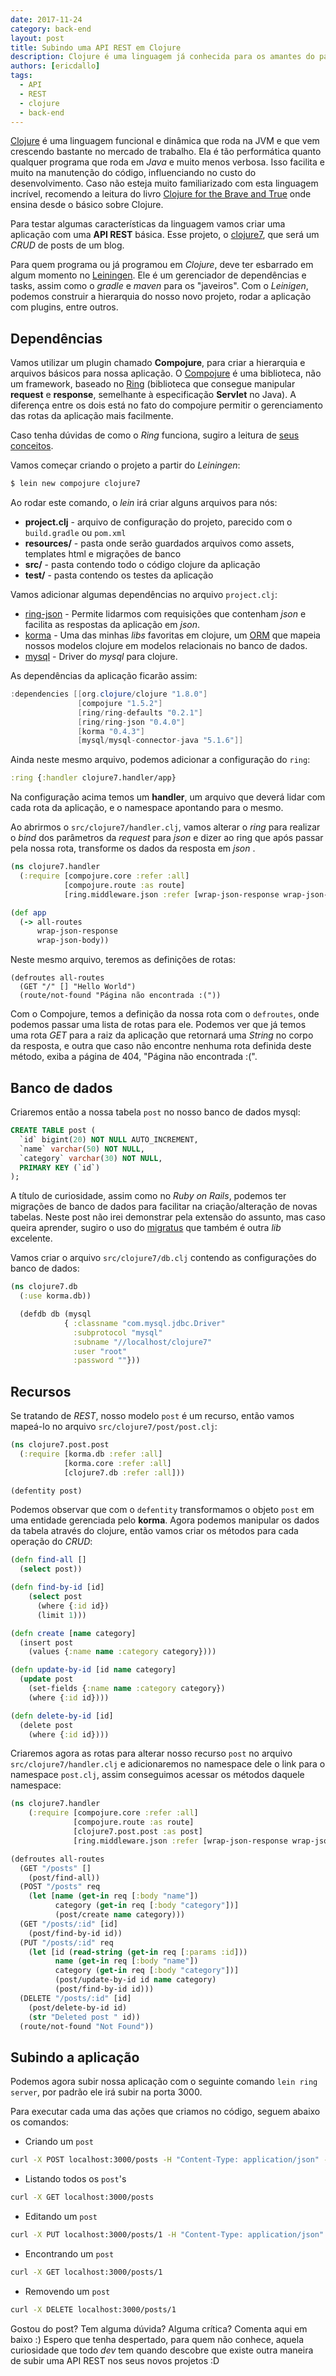 ```yaml
---
date: 2017-11-24
category: back-end
layout: post
title: Subindo uma API REST em Clojure
description: Clojure é uma linguagem já conhecida para os amantes do paradigma funcional, neste post, demonstro alguns detalhes de uma biblioteca que faz uma ponte entre esta linguagem e o mundo WEB. Venha aprender como subir uma API REST em 10 minutos!
authors: [ericdallo]
tags:
  - API
  - REST
  - clojure
  - back-end
---
```


[Clojure](https://clojure.org/) é uma linguagem funcional e dinâmica que roda na JVM e que vem crescendo bastante no mercado de trabalho. Ela é tão performática quanto qualquer programa que roda em _Java_ e muito menos verbosa. Isso facilita e muito na manutenção do código, influenciando no custo do desenvolvimento.
Caso não esteja muito familiarizado com esta linguagem incrível, recomendo a leitura do livro [Clojure for the Brave and True](http://www.braveclojure.com/clojure-for-the-brave-and-true/) onde ensina desde o básico sobre Clojure.

Para testar algumas características da linguagem vamos criar uma aplicação com uma __API REST__ básica. Esse projeto, o [clojure7](https://github.com/ericdallo/clojure7), que será um _CRUD_ de posts de um blog.

Para quem programa ou já programou em _Clojure_, deve ter esbarrado em algum momento no [Leiningen](https://leiningen.org). Ele é um gerenciador de dependências e tasks, assim como o *gradle* e *maven* para os "javeiros".
Com o *Leinigen*, podemos construir a hierarquia do nosso novo projeto, rodar a aplicação com plugins, entre outros.

## Dependências

Vamos utilizar um plugin chamado **Compojure**, para criar a hierarquia e arquivos básicos para nossa aplicação.
O [Compojure](https://github.com/weavejester/compojure) é uma biblioteca, não um framework, baseado no [Ring](https://github.com/ring-clojure/ring) (biblioteca que consegue manipular **request** e **response**, semelhante à especificação **Servlet** no Java). A diferença entre os dois está no fato do compojure permitir o gerenciamento das rotas da aplicação mais facilmente.

Caso tenha dúvidas de como o _Ring_ funciona, sugiro a leitura de [seus conceitos](https://github.com/ring-clojure/ring/wiki/Concepts).

Vamos começar criando o projeto a partir do *Leiningen*:

```bash
$ lein new compojure clojure7
```

Ao rodar este comando, o *lein* irá criar alguns arquivos para nós:

* __project.clj__ - arquivo de configuração do projeto, parecido com o `build.gradle` ou `pom.xml`
* __resources/__  - pasta onde serão guardados arquivos como assets, templates html e migrações de banco
* __src/__        - pasta contendo todo o código clojure da aplicação
* __test/__       - pasta contendo os testes da aplicação


Vamos adicionar algumas dependências no arquivo `project.clj`:

* [ring-json](https://github.com/ring-clojure/ring-json) - Permite lidarmos com requisições que contenham _json_ e facilita as respostas da aplicação em _json_.
* [korma](http://sqlkorma.com/) - Uma das minhas _libs_ favoritas em clojure, um [ORM](http://www.devmedia.com.br/orm-object-relational-mapper/19056) que mapeia nossos modelos clojure em modelos relacionais no banco de dados.
* [mysql](https://github.com/clojure/java.jdbc) - Driver do *mysql* para clojure.

As dependências da aplicação ficarão assim:

```java
:dependencies [[org.clojure/clojure "1.8.0"]
               [compojure "1.5.2"]
               [ring/ring-defaults "0.2.1"]
               [ring/ring-json "0.4.0"]
               [korma "0.4.3"]
               [mysql/mysql-connector-java "5.1.6"]]

```

Ainda neste mesmo arquivo, podemos adicionar a configuração do `ring`:

```clojure
:ring {:handler clojure7.handler/app}
```

Na configuração acima temos um **handler**, um arquivo que deverá lidar com cada rota da aplicação, e o namespace apontando para o mesmo.

Ao abrirmos o `src/clojure7/handler.clj`, vamos alterar o _ring_ para realizar o _bind_ dos parâmetros da _request_ para _json_ e dizer ao ring que após passar pela nossa rota, transforme os dados da resposta em _json_ .

```clojure
(ns clojure7.handler
  (:require [compojure.core :refer :all]
            [compojure.route :as route]
            [ring.middleware.json :refer [wrap-json-response wrap-json-body]]))

(def app
  (-> all-routes
      wrap-json-response
      wrap-json-body))
```

Neste mesmo arquivo, teremos as definições de rotas:
```
(defroutes all-routes
  (GET "/" [] "Hello World")
  (route/not-found "Página não encontrada :("))
```

Com o Compojure, temos a definição da nossa rota com o `defroutes`, onde podemos passar uma lista de rotas para ele. Podemos ver que já temos uma rota *GET* para a raiz da aplicação que retornará uma _String_ no corpo da resposta, e outra que caso não encontre nenhuma rota definida deste método, exiba a página de 404, "Página não encontrada :(".

## Banco de dados

Criaremos então a nossa tabela `post` no nosso banco de dados mysql:

```sql
CREATE TABLE post (
  `id` bigint(20) NOT NULL AUTO_INCREMENT,
  `name` varchar(50) NOT NULL,
  `category` varchar(30) NOT NULL,
  PRIMARY KEY (`id`)
);
```

A título de curiosidade, assim como no *Ruby on Rails*, podemos ter migrações de banco de dados para facilitar na criação/alteração de novas tabelas. Neste post não irei demonstrar pela extensão do assunto, mas caso queira aprender, sugiro o uso do [migratus](https://github.com/yogthos/migratus) que também é outra _lib_ excelente.

Vamos criar o arquivo `src/clojure7/db.clj` contendo as configurações do banco de dados:

```clojure
(ns clojure7.db
  (:use korma.db))

  (defdb db (mysql
            { :classname "com.mysql.jdbc.Driver"
              :subprotocol "mysql"
              :subname "//localhost/clojure7"
              :user "root"
              :password ""}))
```

## Recursos

Se tratando de _REST_, nosso modelo `post` é um recurso, então vamos mapeá-lo no arquivo `src/clojure7/post/post.clj`:

```clojure
(ns clojure7.post.post
  (:require [korma.db :refer :all]
            [korma.core :refer :all]
            [clojure7.db :refer :all]))

(defentity post)
```

Podemos observar que com o `defentity` transformamos o objeto `post` em uma entidade gerenciada pelo **korma**. Agora podemos manipular os dados da tabela através do clojure, então vamos criar os métodos para cada operação do _CRUD_:

```clojure
(defn find-all []
  (select post))

(defn find-by-id [id]
    (select post
      (where {:id id})
      (limit 1)))

(defn create [name category]
  (insert post
    (values {:name name :category category})))

(defn update-by-id [id name category]
  (update post
    (set-fields {:name name :category category})
    (where {:id id})))

(defn delete-by-id [id]
  (delete post
    (where {:id id})))
```

Criaremos agora as rotas para alterar nosso recurso `post` no arquivo `src/clojure7/handler.clj` e adicionaremos no namespace dele o link para o namespace `post.clj`, assim conseguimos acessar os métodos daquele namespace:

```clojure
(ns clojure7.handler
    (:require [compojure.core :refer :all]
              [compojure.route :as route]
              [clojure7.post.post :as post]
              [ring.middleware.json :refer [wrap-json-response wrap-json-body]]))

(defroutes all-routes
  (GET "/posts" []
    (post/find-all))
  (POST "/posts" req
    (let [name (get-in req [:body "name"])
          category (get-in req [:body "category"])]
          (post/create name category)))
  (GET "/posts/:id" [id]
    (post/find-by-id id))
  (PUT "/posts/:id" req
    (let [id (read-string (get-in req [:params :id]))
          name (get-in req [:body "name"])
          category (get-in req [:body "category"])]
          (post/update-by-id id name category)
          (post/find-by-id id)))
  (DELETE "/posts/:id" [id]
    (post/delete-by-id id)
    (str "Deleted post " id))
  (route/not-found "Not Found"))
```
## Subindo a aplicação

Podemos agora subir nossa aplicação com o seguinte comando ``lein ring server``, por padrão ele irá subir na porta 3000.

Para executar cada uma das ações que criamos no código, seguem abaixo os comandos:

* Criando um `post`

```bash
curl -X POST localhost:3000/posts -H "Content-Type: application/json" -d '{"name":"Clojure com o Simbal", "category":"cool-posts"}'
```

* Listando todos os `post`'s

```bash
curl -X GET localhost:3000/posts
```

* Editando um `post`

```bash
curl -X PUT localhost:3000/posts/1 -H "Content-Type: application/json" -d '{"name":"Clojure com o Greg", "category":"other-posts"}'
```

* Encontrando um `post`

```bash
curl -X GET localhost:3000/posts/1
```

* Removendo um `post`

```bash
curl -X DELETE localhost:3000/posts/1
```

Gostou do post? Tem alguma dúvida? Alguma crítica? Comenta aqui em baixo :)
Espero que tenha despertado, para quem não conhece, aquela curiosidade que todo *dev* tem quando descobre que existe outra maneira de subir uma API REST nos seus novos projetos :D